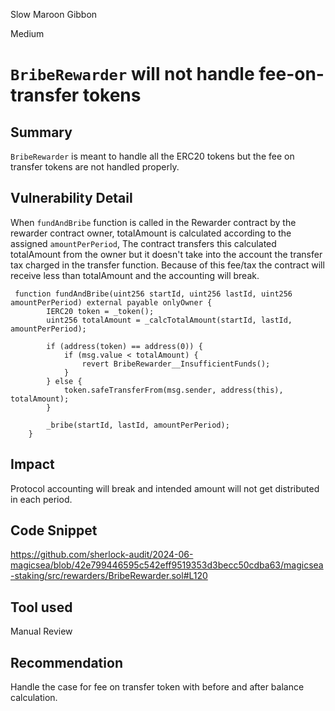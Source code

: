 Slow Maroon Gibbon

Medium

# `BribeRewarder` will not handle fee-on-transfer tokens

## Summary
`BribeRewarder` is meant to handle all the ERC20 tokens but the fee on transfer tokens are not handled properly.
## Vulnerability Detail
When `fundAndBribe` function is called in the Rewarder contract by the rewarder contract owner, totalAmount is calculated according to the assigned `amountPerPeriod`, The contract transfers this calculated totalAmount from the owner but it doesn't take into the account the transfer tax charged in the transfer function. Because of this fee/tax the contract will receive less than totalAmount and the accounting will break. 

```solidity
 function fundAndBribe(uint256 startId, uint256 lastId, uint256 amountPerPeriod) external payable onlyOwner {
        IERC20 token = _token();
        uint256 totalAmount = _calcTotalAmount(startId, lastId, amountPerPeriod);

        if (address(token) == address(0)) {
            if (msg.value < totalAmount) {
                revert BribeRewarder__InsufficientFunds();
            }
        } else {
            token.safeTransferFrom(msg.sender, address(this), totalAmount);
        }

        _bribe(startId, lastId, amountPerPeriod);
    }
```
## Impact
Protocol accounting will break and intended amount will not get distributed in each period.
## Code Snippet
https://github.com/sherlock-audit/2024-06-magicsea/blob/42e799446595c542eff9519353d3becc50cdba63/magicsea-staking/src/rewarders/BribeRewarder.sol#L120
## Tool used

Manual Review

## Recommendation
Handle the case for fee on transfer token with before and after balance calculation.